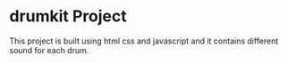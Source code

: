 # drumkit Project
This project is built using html css and javascript and it contains different sound for each drum.

